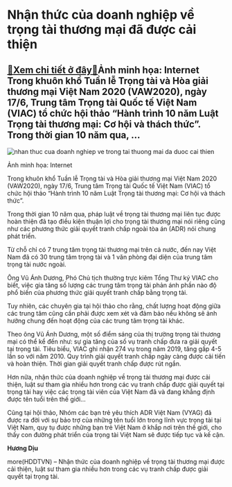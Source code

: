 Nhận thức của doanh nghiệp về trọng tài thương mại đã được cải thiện
====================================================================

[:gift:Xem chi tiết ở đây:gift:](https://hddtvn.com/nhan-thuc-cua-doanh-nghiep-ve-trong-tai-thuong-mai-da-duoc-cai-thien/)Ảnh minh họa: Internet Trong khuôn khổ Tuần lễ Trọng tài và Hòa giải thương mại Việt Nam 2020 (VAW2020), ngày 17/6, Trung tâm Trọng tài Quốc tế Việt Nam (VIAC) tổ chức hội thảo “Hành trình 10 năm Luật Trọng tài thương mại: Cơ hội và thách thức”. Trong thời gian 10 năm qua, …
-----------------------------------------------------------------------------------------------------------------------------------------------------------------------------------------------------------------------------------------------------------------------------------





![nhan thuc cua doanh nghiep ve trong tai thuong mai da duoc cai thien](https://haiquanonline.com.vn/stores/news_dataimages/diulth/062020/17/13/in_article/5428_pl_2.jpg?rt=20200617144902 "Nhận thức của doanh nghiệp về trọng tài thương mại đã được cải thiện")


Ảnh minh họa: Internet



Trong khuôn khổ Tuần lễ Trọng tài và Hòa giải thương mại Việt Nam 2020 (VAW2020), ngày 17/6, Trung tâm Trọng tài Quốc tế Việt Nam (VIAC) tổ chức hội thảo “Hành trình 10 năm Luật Trọng tài thương mại: Cơ hội và thách thức”.


Trong thời gian 10 năm qua, pháp luật về trọng tài thương mại liên tục được hoàn thiện đã tạo điều kiện thuận lợi cho trọng tài thương mại nói riêng cũng như các phương thức giải quyết tranh chấp ngoài tòa án (ADR) nói chung phát triển.


Từ chỗ chỉ có 7 trung tâm trọng tài thương mại trên cả nước, đến nay Việt Nam đã có 30 trung tâm trọng tài và 1 văn phòng đại diện của trung tâm trọng tài nước ngoài.


Ông Vũ Ánh Dương, Phó Chủ tịch thường trực kiêm Tổng Thư ký VIAC cho biết, việc gia tăng số lượng các trung tâm trọng tài phản ánh phần nào độ phổ biến của phương thức giải quyết tranh chấp bằng trọng tài.


Tuy nhiên, các chuyên gia tại hội thảo cho rằng, chất lượng hoạt động giữa các trung tâm cũng cần phải được xem xét và đảm bảo nếu không sẽ ảnh hưởng chung đến hoạt động của các trung tâm trọng tài khác.


Theo ông Vũ Ánh Dương, một số điểm sáng của thị trường trọng tài thương mại có thể kể đến như: sự gia tăng của số vụ tranh chấp đưa ra giải quyết tại trọng tài. Tiêu biểu, VIAC ghi nhận 274 vụ trong năm 2019, tăng gấp 4-5 lần so với năm 2010. Quy trình giải quyết tranh chấp ngày càng được cải tiến và hoàn thiện. Thời gian giải quyết tranh chấp được rút ngắn.


Hơn nữa, nhận thức của doanh nghiệp về trọng tài thương mại được cải thiện, luật sư tham gia nhiều hơn trong các vụ tranh chấp được giải quyết tại trọng tài hay việc các trọng tài viên của Việt Nam đã và đang khẳng định được tên tuổi trên thế giới…


Cũng tại hội thảo, Nhóm các bạn trẻ yêu thích ADR Việt Nam (VYAG) đã được ra đời với sự bảo trợ của những tên tuổi lớn trong lĩnh vực trọng tài tại Việt Nam, quy tụ được những bạn trẻ Việt Nam ở khắp nơi trên thế giới, cho thấy con đường phát triển của trọng tài Việt Nam sẽ được tiếp tục và kế cận.




**Hương Dịu**



more(HDDTVN) – Nhận thức của doanh nghiệp về trọng tài thương mại được cải thiện, luật sư tham gia nhiều hơn trong các vụ tranh chấp được giải quyết tại trọng tài.

